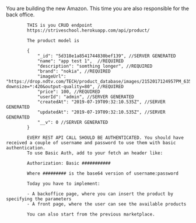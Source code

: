  You are building the new Amazon.
            This time you are also responsible for the back office.

            THIS is you CRUD endpoint
            https://striveschool.herokuapp.com/api/product/

            The product model is 

            {
                "_id": "5d318e1a8541744830bef139", //SERVER GENERATED
                "name": "app test 1",  //REQUIRED
                "description": "somthing longer", //REQUIRED
                "brand": "nokia", //REQUIRED
                "imageUrl": "https://drop.ndtv.com/TECH/product_database/images/2152017124957PM_635_nokia_3310.jpeg?downsize=*:420&output-quality=80", //REQUIRED
                "price": 100, //REQUIRED
                "userId": "admin", //SERVER GENERATED
                "createdAt": "2019-07-19T09:32:10.535Z", //SERVER GENERATED
                "updatedAt": "2019-07-19T09:32:10.535Z", //SERVER GENERATED
                "__v": 0 //SERVER GENERATED
            }

            EVERY REST API CALL SHOULD BE AUTHENTICATED. You should have received a couple of username and password to use them with basic authentication.
            To use Basic Auth, add to your fetch an header like:

            Authorization: Basic ###########

            Where ######### is the base64 version of username:password

            Today you have to implement:

            - A backoffice page, where you can insert the product by specifying the parameters
            - A front page, where the user can see the available products

            You can also start from the previous marketplace.
